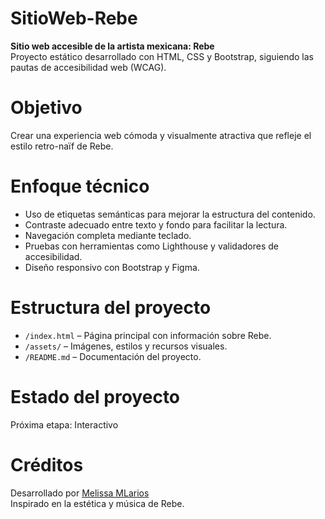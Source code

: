 # SitioWeb-Rebe

**Sitio web accesible de la artista mexicana: Rebe**  
Proyecto estático desarrollado con HTML, CSS y Bootstrap, siguiendo las pautas de accesibilidad web (WCAG).

# Objetivo
Crear una experiencia web cómoda y visualmente atractiva que refleje el estilo retro-naïf de Rebe.

# Enfoque técnico
- Uso de etiquetas semánticas para mejorar la estructura del contenido.
- Contraste adecuado entre texto y fondo para facilitar la lectura.
- Navegación completa mediante teclado.
- Pruebas con herramientas como Lighthouse y validadores de accesibilidad.
- Diseño responsivo con Bootstrap y Figma.

# Estructura del proyecto
- `/index.html` – Página principal con información sobre Rebe.
- `/assets/` – Imágenes, estilos y recursos visuales.
- `/README.md` – Documentación del proyecto.

# Estado del proyecto
Próxima etapa: Interactivo

# Créditos

Desarrollado por [Melissa MLarios](https://github.com/mellr7)  
Inspirado en la estética y música de Rebe.

